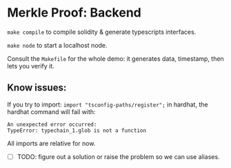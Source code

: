 # Merkle Proof: Backend

`make compile` to compile solidity & generate typescripts interfaces.

`make node` to start a localhost node.

Consult the `Makefile` for the whole demo: it generates data, timestamp, then lets you verify it.


## Know issues:

If you try to import: `import "tsconfig-paths/register";` in hardhat,
the hardhat command will fail with:

```
An unexpected error occurred:
TypeError: typechain_1.glob is not a function
```

All imports are relative for now.

- [ ] TODO: figure out a solution or raise the problem so we can use aliases.